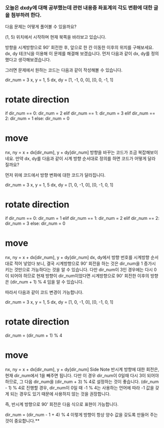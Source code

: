 
### 오늘은 dxdy에 대해 공부했는데 관련 내용중 좌표계의 각도 변환에 대한 글을 첨부하려 한다.

다음 문제는 어떻게 풀어볼 수 있을까요?

(1, 5) 위치에서 시작하며 현재 북쪽을 바라보고 있습니다. 

방향을 시계방향으로 90' 회전한 후, 
앞으로 한 칸 이동한 이후의 위치를 구해보세요.
dx, dy 테크닉을 이용해 이 문제를 해결해 보겠습니다.
먼저 다음과 같이 dx, dy를 정의했다고 생각해보겠습니다.



그러면 문제에서 원하는 코드는 다음과 같이 작성해볼 수 있습니다.

dir_num = 3 
x, y = 1, 5
dx, dy = [1, -1, 0, 0], [0, 0, -1, 1]

# rotate direction
if dir_num == 0:
    dir_num = 2
elif dir_num == 1:
    dir_num = 3
elif dir_num == 2:
    dir_num = 1
else:
    dir_num = 0

# move
nx, ny = x + dx[dir_num], y + dy[dir_num]
방향을 바꾸는 코드가 조금 복잡해보이네요. 만약 dx, dy를 다음과 같이 시계 방향 순서대로 정의를 하면 코드가 어떻게 달라질까요?



먼저 위에 코드에서 방향 변화에 대한 코드가 달라집니다.

dir_num = 3 
x, y = 1, 5
dx, dy = [1, 0, -1, 0], [0, -1, 0, 1]

# rotate direction
if dir_num == 0:
    dir_num = 1
elif dir_num == 1:
    dir_num = 2
elif dir_num == 2:
    dir_num = 3
else:
    dir_num = 0

# move
nx, ny = x + dx[dir_num], y + dy[dir_num]
dx, dy에서 방향 번호를 시계방향 순서대로 적어 넣었다 보니, 결국 시계방향으로 90' 회전을 하는 것은 dir_num을 1 증가시키는 것만으로 가능하다는 것을 알 수 있습니다. 다만 dir_num이 3인 경우에는 다시 0이 되어야 하므로 현재 방향이 dir_num이었다면 시계방향으로 90' 회전한 이후의 방향은 (dir_num + 1) % 4 임을 알 수 있습니다.



따라서 다음과 같이 코드 변경이 가능합니다.

dir_num = 3 
x, y = 1, 5
dx, dy = [1, 0, -1, 0], [0, -1, 0, 1]

# rotate direction
dir_num = (dir_num + 1) % 4

# move
nx, ny = x + dx[dir_num], y + dy[dir_num]
Side Note
반시계 방향에 대한 회전은, 현재 dir_num에서 1을 빼주면 됩니다.
다만 이 경우 dir_num이 0일때 다시 3이 되어야 하므로,
그 다음 dir_num을 (dir_num + 3) % 4로 설정하는 것이 좋습니다.
(dir_num - 1) % 4로 진행할 경우, dir_num이 0일 때 -1 % 4는 사용하는 언어에 따라 -1 값을 갖게 되는 경우도 있기 때문에 사용하지 않는 것을 권장합니다.

즉, 반시계 방향으로 90' 회전은 다음 식으로 표현이 가능합니다.

dir_num = (dir_num - 1 + 4) % 4
이렇게 방향이 항상 양수 값을 갖도록 만들어 주는 것이 중요합니다.**




